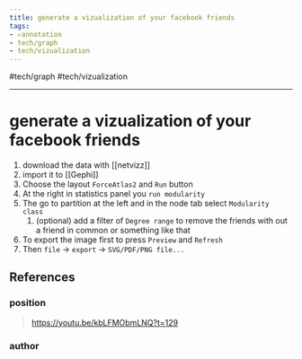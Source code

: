 ```yaml
---
title: generate a vizualization of your facebook friends
tags:
- ✍️annotation
- tech/graph
- tech/vizualization
---
```


#tech/graph #tech/vizualization 

---

# generate a vizualization of your facebook friends
1. download the data with [[netvizz]]
2. import it to [[Gephi]]
3. Choose the layout `ForceAtlas2` and `Run` button
4. At the right in statistics panel you `run modularity`
5. The go to partition at the left and in the node tab select `Modularity class`
	1. (optional) add a filter of `Degree range` to remove the friends with out a friend in common or something like that
6. To export the image first to press `Preview` and `Refresh`
7. Then `file` -> `export` -> `SVG/PDF/PNG file...`
## References

### position
> https://youtu.be/kbLFMObmLNQ?t=129
### author
> 
